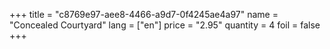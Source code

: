 +++
title = "c8769e97-aee8-4466-a9d7-0f4245ae4a97"
name = "Concealed Courtyard"
lang = ["en"]
price = "2.95"
quantity = 4
foil = false
+++
